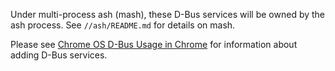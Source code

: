 Under multi-process ash (mash), these D-Bus services will be owned by the ash
process. See `//ash/README.md` for details on mash.

Please see [Chrome OS D-Bus Usage in Chrome] for information about adding D-Bus
services.

[Chrome OS D-Bus Usage in Chrome]: https://chromium.googlesource.com/chromiumos/docs/+/master/dbus_in_chrome.md
